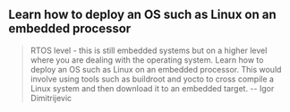 ## Learn how to deploy an OS such as Linux on an embedded processor

> RTOS level - this is still embedded systems but on a higher level where you are dealing with the operating system. Learn how to deploy an OS such as Linux on an embedded processor. This would involve using tools such as buildroot and yocto to cross compile a Linux system and then download it to an embedded target. -- Igor Dimitrijevic
